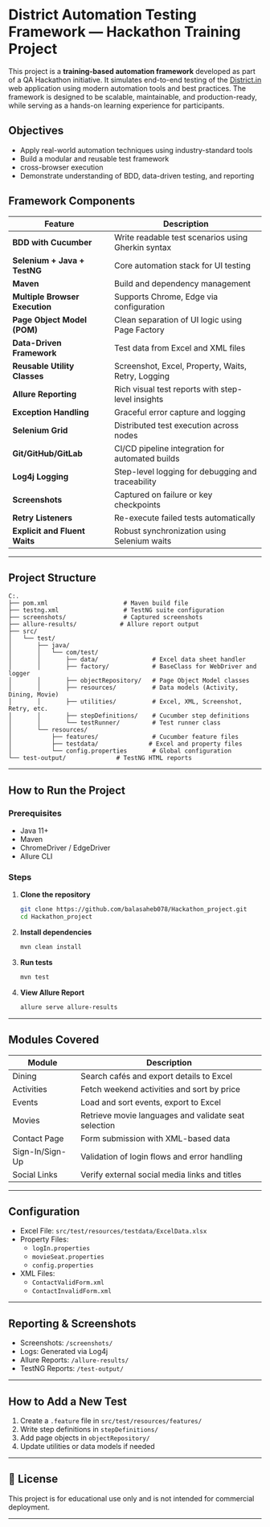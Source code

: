 
#  District Automation Testing Framework — Hackathon Training Project

This project is a **training-based automation framework** developed as part of a QA Hackathon initiative. 
It simulates end-to-end testing of the [District.in](https://www.district.in/) web application using modern automation tools and best practices. 
The framework is designed to be scalable, maintainable, and production-ready, while serving as a hands-on learning experience for participants.


##  Objectives

- Apply real-world automation techniques using industry-standard tools
- Build a modular and reusable test framework
- cross-browser execution
- Demonstrate understanding of BDD, data-driven testing, and reporting


##  Framework Components

| Feature                         | Description                                                                 |
|----------------------------------|-----------------------------------------------------------------------------|
| **BDD with Cucumber**            | Write readable test scenarios using Gherkin syntax                         |
| **Selenium + Java + TestNG**     | Core automation stack for UI testing                                       |
| **Maven**                        | Build and dependency management                                            |
| **Multiple Browser Execution**   | Supports Chrome, Edge via configuration                                    |
| **Page Object Model (POM)**      | Clean separation of UI logic using Page Factory                            |
| **Data-Driven Framework**        | Test data from Excel and XML files                                         |
| **Reusable Utility Classes**     | Screenshot, Excel, Property, Waits, Retry, Logging                         |
| **Allure Reporting**             | Rich visual test reports with step-level insights                          |
| **Exception Handling**           | Graceful error capture and logging                                         |
| **Selenium Grid**                | Distributed test execution across nodes                                    |
| **Git/GitHub/GitLab**            | CI/CD pipeline integration for automated builds                            |
| **Log4j Logging**                | Step-level logging for debugging and traceability                          |
| **Screenshots**                  | Captured on failure or key checkpoints                                     |
| **Retry Listeners**              | Re-execute failed tests automatically                                      |
| **Explicit and Fluent Waits**    | Robust synchronization using Selenium waits                                |

---

##  Project Structure

```
C:.
├── pom.xml                     # Maven build file
├── testng.xml                  # TestNG suite configuration
├── screenshots/                # Captured screenshots
├── allure-results/            # Allure report output
├── src/
│   └── test/
│       ├── java/
│       │   └── com/test/
│       │       ├── data/               # Excel data sheet handler
│       │       ├── factory/            # BaseClass for WebDriver and logger
│       │       ├── objectRepository/   # Page Object Model classes
│       │       ├── resources/          # Data models (Activity, Dining, Movie)
│       │       ├── utilities/          # Excel, XML, Screenshot, Retry, etc.
│       │       ├── stepDefinitions/    # Cucumber step definitions
│       │       └── testRunner/         # Test runner class
│       └── resources/
│           ├── features/               # Cucumber feature files
│           ├── testdata/              # Excel and property files
│           └── config.properties       # Global configuration
└── test-output/              # TestNG HTML reports
```

---

##  How to Run the Project

### Prerequisites

- Java 11+
- Maven
- ChromeDriver / EdgeDriver 
- Allure CLI

### Steps

1. **Clone the repository**
   ```bash
   git clone https://github.com/balasaheb078/Hackathon_project.git
   cd Hackathon_project
   ```

2. **Install dependencies**
   ```bash
   mvn clean install
   ```

3. **Run tests**
   ```bash
   mvn test
   ```

4. **View Allure Report**
   ```bash
   allure serve allure-results
   ```



---

##  Modules Covered

| Module         | Description                                                  |
|----------------|--------------------------------------------------------------|
| Dining         | Search cafés and export details to Excel                     |
| Activities     | Fetch weekend activities and sort by price                   |
| Events         | Load and sort events, export to Excel                        |
| Movies         | Retrieve movie languages and validate seat selection         |
| Contact Page   | Form submission with XML-based data                          |
| Sign-In/Sign-Up| Validation of login flows and error handling                 |
| Social Links   | Verify external social media links and titles                |

---

##  Configuration

- Excel File: `src/test/resources/testdata/ExcelData.xlsx`
- Property Files:  
  - `logIn.properties`  
  - `movieSeat.properties`  
  - `config.properties`
- XML Files:  
  - `ContactValidForm.xml`  
  - `ContactInvalidForm.xml`

---

##  Reporting & Screenshots

- Screenshots: `/screenshots/`
- Logs: Generated via Log4j
- Allure Reports: `/allure-results/`
- TestNG Reports: `/test-output/`

---

##  How to Add a New Test

1. Create a `.feature` file in `src/test/resources/features/`
2. Write step definitions in `stepDefinitions/`
3. Add page objects in `objectRepository/`
4. Update utilities or data models if needed

---

## 📄 License

This project is for educational use only and is not intended for commercial deployment.

---

